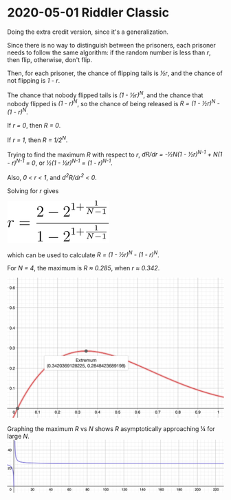 2020-05-01 Riddler Classic
==========================
Doing the extra credit version, since it's a generalization.

Since there is no way to distinguish between the prisoners, each prisoner
needs to follow the same algorithm: if the random number is less than _r_,
then flip, otherwise, don't flip.

Then, for each prisoner, the chance of flipping tails is _½r_, and the
chance of not flipping is _1 - r_.

The chance that nobody flipped tails is _(1 - ½r)<sup>N</sup>_,
and the chance that nobody flipped is _(1 - r)<sup>N</sup>_,
so the chance of being released is
_R = (1 - ½r)<sup>N</sup> - (1 - r)<sup>N</sup>_.

If _r = 0_, then _R = 0_.

If _r = 1_, then _R = 1/2<sup>N</sup>_.

Trying to find the maximum _R_ with respect to _r_,
_dR/dr = -½N(1 - ½r)<sup>N-1</sup> + N(1 - r)<sup>N-1</sup> = 0_, or
_½(1 - ½r)<sup>N-1</sup> = (1 - r)<sup>N-1</sup>_.

Also, _0 < r < 1_, and _d<sup>2</sup>R/dr<sup>2</sup> < 0_.

Solving for _r_ gives

![r = (2-2^(1+1/(N-1)))/(1-2^(1+1/(N-1)))](20200501c.svg)

which can be used to calculate _R = (1 - ½r)<sup>N</sup> - (1 - r)<sup>N</sup>_.

For _N = 4_, the maximum is _R ≈ 0.285_, when _r ≈ 0.342_.

![Graph of _R_ vs _r_ for _N = 4_](20200501c.png)

Graphing the maximum _R_ vs _N_ shows _R_ asymptotically approaching ¼ for
large _N_.
![Graph of maximum _R_ vs _N_](20200501c-2.png)
